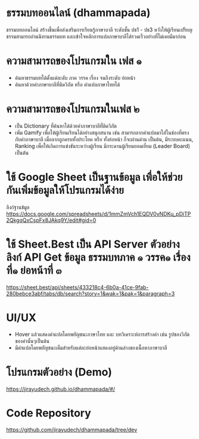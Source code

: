 # ธรรมบทออนไลน์ (dhammapada)
ธรรมบทออนไลน์ สร้างขึ้นเพื่อส่งเสริมการเรียนรู้ภาษาบาลี ระดับชั้น ปธ1 - ปธ3 หวังให้ผู้เรียนเปรียญธรรมสามารถอ่านนิทานธรรมบท และเข้าใจหลักการแปลภาษาบาลีได้รวดเร็วอย่างที่ไม่เคยมีมาก่อน

# ความสามารถของโปรแกรมใน เฟส ๑
- ค้นหาธรรมบทได้ตั้งแต่ละดับ ภาค วรรค เรื่อง จนถึงระดับ ย่อหน้า
- ค้นหาด้วยคำภาษาบาลีที่ติดวิภัต หรือ คำแปลภาษาไทยได้ 

# ความสามารถของโปรแกรมในเฟส ๒
- เป็น Dictionary ที่ค้นหาได้ด้วยคำภาษาบาลีที่่ติดวิภัต
- เพิ่ม Gamify เพื่อให้ผู้เรียนเรียนได้อย่างสนุกสนาน เช่น สามารถลากคำแปลมาใส่ในช่องที่ตรงกับคำภาษาบาลี เมื่อลากถูกครบทั้งประโยค หรือ ทั้งย่อหน้า ก็จะผ่านด่าน เป็นต้น, มีระบบคะแนน, Ranking เพื่อให้เกิดการแข่งขันระหว่างผู้เรียน มีกระดานผู้เรียนยอดเยี่ยม (Leader Board)  เป็นต้น 

# ใช้ Google Sheet เป็นฐานข้อมูล เพื่อให้ช่วยกันเพิ่มข้อมูลให้โปรแกรมได้ง่าย
ลิงก์ฐานข้มูล
https://docs.google.com/spreadsheets/d/1mmZmVch1EQDV0vNDKu_pDiTP2QkgqQxCspFx8JAkq9Y/edit#gid=0

# ใช้ Sheet.Best เป็น API Server ตัวอย่างลิงก์ API Get ข้อมูล ธรรมบทภาค ๑ วรรค๑ เรื่องที่๑ ย่อหน้าที่ ๓ 
https://sheet.best/api/sheets/433218c4-6b0a-41ce-9fab-280bebce3abf/tabs/db/search?story=1&wak=1&pak=1&paragraph=3 

# UI/UX 
- Hover แล้วแสดงคำแปลโดยพยัญชนะภาษาไทย และ บทวิเคราะห์การสร้างคำ เช่น รูปของวิภัตของคำนั้นๆเป็นต้น
- มีคำแปลโดยพยัญชนะเต็มสำหรับแต่ละย่อหน้าแสดงอยู่ด้านล่างของเนื้อหาภาษาบาลี 

# โปรแกรมตัวอย่าง (Demo)
https://jirayudech.github.io/dhammapada/#/

# Code Repository
https://github.com/jirayudech/dhammapada/tree/dev
